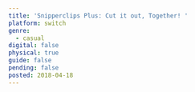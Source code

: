 ```yaml
---
title: 'Snipperclips Plus: Cut it out, Together! '
platform: switch
genre:
  - casual
digital: false
physical: true
guide: false
pending: false
posted: 2018-04-18
---
```

